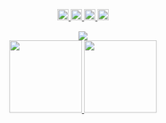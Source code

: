 <div align="center">
  <a href="#" target="_blank">
    <img src="https://komarev.com/ghpvc/?username=PabloCerv&color=yellow&style=flat-square" height="20">
  </a>
  <a href="https://www.linkedin.com/in/pabloccervantes/" target="_blank">
    <img src="https://img.shields.io/badge/-pabloccervantes-blue?style=flat-square&logo=Linkedin&logoColor=white&link=https://www.linkedin.com/in/pabloccervantes/" height="20">
  </a>
  <a href="mailto:pabloccervantes@gmail.com" target="_blank">
    <img src="https://img.shields.io/badge/-Email-red?style=flat-square&logo=Gmail&logoColor=white&link=mailto:pabloccervantes@gmail.com" height="20">
  </a>
  <a href="#" target="_blank">
    <img src="https://img.shields.io/badge/-Open%20Source-success?style=flat-square&logo=Open+Source+Initiative&logoColor=white" height="20">
  </a>
<div>

<br>

<div align="center">
  <a href="#" target="_blank">
    <img src="https://readme-typing-svg.herokuapp.com/?size=16&font=IBM+Plex+Mono&color=41b883&height=250&width=900&vCenter=true&multiline=true&duration=1900&lines=1%7F%7F%7Fconst%7Fme%7F=%7F{;2%7F%7F%7F%7F%7Fname:%7F%7F%22Pablo+Cervantes%22,;3%7F%7F%7F%7F%7Fabout:%7F%7F%22Outgoing,+charismatic,+and+passionate+at+what+I+do%22,;4%7F%7F%7F%7F%7Frole:%7F%7F%22Web+developer%22,;5%7F%7F%7F%7F%7Fcode:%7F%7F[Javascript,+C%23,+Java,+PHP,+C,+HTML,+CSS],;6%7F%7F%7F%7F%7Ftools:%7F%7F[React,+Node,+Unity,+Firebase,+Android],;7%7F%7F%7F%7F%7Flanguage_spoken:%7F%7F%22es_MX%22+|+%22en_US%22,;8%7F%7F%7F%7F%7Fchallenge:%7F%7F%22I+am+participating+in+the+%23LaunchX+program,+focused+on+developer+training%22;9%7F%7F%7F};10%7F%7F%2F%2FThanks+for+dropping+by,+hope+you+find+some+of+my+work+interesting.+:);%7F%7F%7F%7F%7F%7F;%7F%7F%7F%7F%7F%7F;%7F%7F%7F%7F%7F%7F;%7F%7F%7F%7F%7F%7F">
  </a>
</div>

<div align="center">
  <a href="#" target="_blank">
    <img src="https://github-readme-stats.vercel.app/api?username=PabloCerv&show_icons=true&theme=vue-dark&border_radius=15&include_all_commits=true&hide=prs,issues,contribs&custom_title=Pablo%20Cervantes%20(GitHub%20Stats)" height="130">
  </a>
  <a href="#" target="_blank">
    <img src="https://github-readme-stats.vercel.app/api/top-langs/?username=PabloCerv&layout=compact&theme=vue-dark&border_radius=15&langs_count=6" height="130">
  </a>
</div>

